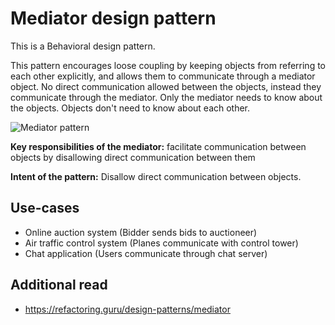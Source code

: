 # Mediator design pattern

This is a Behavioral design pattern.

This pattern encourages loose coupling by keeping objects from referring to each other explicitly, and 
allows them to communicate through a mediator object.
No direct communication allowed between the objects, instead they communicate through the mediator.
Only the mediator needs to know about the objects. Objects don't need to know about each other.

![Mediator pattern](../../../../../resources/imgs/mediator_pattern_uml.png)

**Key responsibilities of the mediator:**
facilitate communication between objects by disallowing direct communication between them

**Intent of the pattern:** Disallow direct communication between objects.

## Use-cases
- Online auction system (Bidder sends bids to auctioneer)
- Air traffic control system (Planes communicate with control tower)
- Chat application (Users communicate through chat server)

## Additional read
- https://refactoring.guru/design-patterns/mediator
